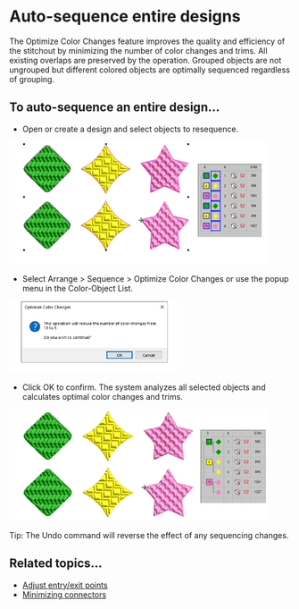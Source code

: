 # Auto-sequence entire designs

The Optimize Color Changes feature improves the quality and efficiency of the stitchout by minimizing the number of color changes and trims. All existing overlaps are preserved by the operation. Grouped objects are not ungrouped but different colored objects are optimally sequenced regardless of grouping.

## To auto-sequence an entire design...

- Open or create a design and select objects to resequence.

![AutoSequenceDesign1.png](assets/AutoSequenceDesign1.png)

- Select Arrange > Sequence > Optimize Color Changes or use the popup menu in the Color-Object List.

![OptimizeColorChanges.png](assets/OptimizeColorChanges.png)

- Click OK to confirm. The system analyzes all selected objects and calculates optimal color changes and trims.

![AutoSequenceDesign2.png](assets/AutoSequenceDesign2.png)

Tip: The Undo command will reverse the effect of any sequencing changes.

## Related topics...

- [Adjust entry/exit points](../../Quality/connectors/Adjust_entry_exit_points)
- [Minimizing connectors](../../Quality/connectors/Minimizing_connectors)
